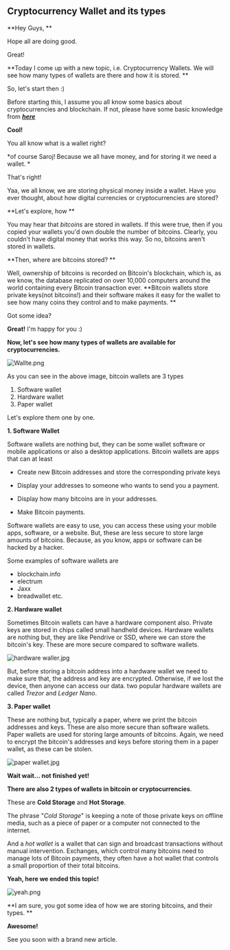 ## Cryptocurrency Wallet and its types

**Hey Guys, **

Hope all are doing good. 

Great!

**Today I come up with a new topic, i.e. Cryptocurrency Wallets. We will see how many types of wallets are there and how it is stored. 
**

So, let's start then :)

Before starting this, I assume you all know some basics about cryptocurrencies and blockchain. If not, please have some basic knowledge from **[*here*](https://sarojb.medium.com/)**

**Cool!**

You all know what is a wallet right? 

*of course Saroj! Because we all have money, and for storing it we need a wallet. *

That's right!

Yaa, we all know, we are storing physical money inside a wallet. Have you ever thought, about how digital currencies or cryptocurrencies are stored? 

**Let's explore, how **

You may hear that *bitcoins* are stored in wallets. If this were true, then if you copied your wallets you'd own double the number of bitcoins. Clearly, you couldn't have digital money that works this way. So no, bitcoins aren't stored in wallets. 

**Then, where are bitcoins stored? **

Well, ownership of bitcoins is recorded on Bitcoin's blockchain, which is, as we know, the database replicated on over 10,000 computers around the world containing every Bitcoin transaction ever. **Bitcoin wallets store private keys(not bitcoins!) and their software makes it easy for the wallet to see how many coins they control and to make payments. **

Got some idea? 

**Great!** I'm happy for you :)

**Now, let's see how many types of wallets are available for cryptocurrencies.** 


![Wallte.png](https://cdn.hashnode.com/res/hashnode/image/upload/v1649769307605/8H8pxJDzc.png)

As you can see in the above image, bitcoin wallets are 3 types

1. Software wallet
2. Hardware wallet
3. Paper wallet

Let's explore them one by one. 

**1. Software Wallet**

Software wallets are nothing but, they can be some wallet software or mobile applications or also a desktop applications. Bitcoin wallets are apps that can at least 

- Create new Bitcoin addresses and store the corresponding private keys

- Display your addresses to someone who wants to send you a payment. 

- Display how many bitcoins are in your addresses. 

- Make Bitcoin payments. 

Software wallets are easy to use, you can access these using your mobile apps, software, or a website. But, these are less secure to store large amounts of bitcoins. Because, as you know, apps or software can be hacked by a hacker. 

Some examples of software wallets are 

- blockchain.info
- electrum
- Jaxx
- breadwallet etc. 

**2. Hardware wallet**

Sometimes Bitcoin wallets can have a hardware component also. Private keys are stored in chips called small handheld devices. Hardware wallets are nothing but, they are like Pendrive or SSD, where we can store the bitcoin's key. These are more secure compared to software wallets. 


![hardware waller.jpg](https://cdn.hashnode.com/res/hashnode/image/upload/v1649770616878/lqJXDx6_y.jpg)

But, before storing a bitcoin address into a hardware wallet we need to make sure that, the address and key are encrypted. Otherwise, if we lost the device, then anyone can access our data. two popular hardware wallets are called *Trezor* and *Ledger Nano*. 

**3. Paper wallet**

These are nothing but, typically a paper, where we print the bitcoin addresses and keys. These are also more secure than software wallets. Paper wallets are used for storing large amounts of bitcoins. Again, we need to encrypt the bitcoin's addresses and keys before storing them in a paper wallet, as these can be stolen. 


![paper wallet.jpg](https://cdn.hashnode.com/res/hashnode/image/upload/v1649770665215/uuz24r4Cx.jpg)

**Wait wait... not finished yet!**

**There are also 2 types of wallets in bitcoin or cryptocurrencies**. 

These are **Cold Storage** and **Hot Storage**. 

The phrase "*Cold Storage*" is keeping a note of those private keys on offline media, such as a piece of paper or a computer not connected to the internet. 

And a *hot wallet* is a wallet that can sign and broadcast transactions without manual intervention. Exchanges, which control many bitcoins need to manage lots of Bitcoin payments, they often have a hot wallet that controls a small proportion of their total bitcoins. 

**Yeah, here we ended this topic!**

![yeah.png](https://cdn.hashnode.com/res/hashnode/image/upload/v1649771100625/maotT6iAp.png)

**I am sure, you got some idea of how we are storing bitcoins, and their types. **

**Awesome!**

See you soon with a brand new article. 


